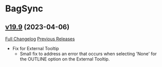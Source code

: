 # BagSync

## [v19.9](https://github.com/Xruptor/BagSync/tree/v19.9) (2023-04-06)
[Full Changelog](https://github.com/Xruptor/BagSync/compare/v19.8...v19.9) [Previous Releases](https://github.com/Xruptor/BagSync/releases)

- Fix for External Tooltip  
    * Small fix to address an error that occurs when selecting 'None' for the OUTLINE option on the External Tooltip.  